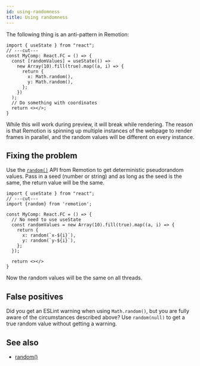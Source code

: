 ```yaml
---
id: using-randomness
title: Using randomness
---
```


The following thing is an anti-pattern in Remotion:

```tsx twoslash
import { useState } from "react";
// ---cut---
const MyComp: React.FC = () => {
  const [randomValues] = useState(() =>
    new Array(10).fill(true).map((a, i) => {
      return {
        x: Math.random(),
        y: Math.random(),
      };
    })
  );
  // Do something with coordinates
  return <></>;
}
```

While this will work during preview, it will break while rendering. The reason is that Remotion is spinning up multiple instances of the webpage to render frames in parallel, and the random values will be different on every instance.

## Fixing the problem

Use the [`random()`](/docs/random) API from Remotion to get deterministic pseudorandom values. Pass in a seed (number or string) and as long as the seed is the same, the return value will be the same.

```tsx twoslash {6, 7}
import { useState } from "react";
// ---cut---
import {random} from 'remotion';

const MyComp: React.FC = () => {
  // No need to use useState
  const randomValues = new Array(10).fill(true).map((a, i) => {
    return {
      x: random(`x-${i}`),
      y: random(`y-${i}`),
    };
  });

  return <></>
}
```

Now the random values will be the same on all threads.

## False positives

Did you get an ESLint warning when using `Math.random()`, but you are fully aware of the circumstances described above? Use `random(null)` to get a true random value without getting a warning.

## See also

- [random()](/docs/random)
